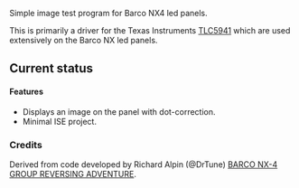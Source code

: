 Simple image test program for Barco NX4 led panels.

This is primarily a driver for the Texas Instruments [TLC5941](http://www.ti.com/lit/ds/symlink/tlc5941.pdf) which are used extensively on the Barco NX led panels.

Current status
-------------
#### Features
* Displays an image on the panel with dot-correction.
* Minimal ISE project.

### Credits
Derived from code developed by Richard Alpin (@DrTune) [BARCO NX-4 GROUP REVERSING ADVENTURE](https://hackaday.io/project/27799-barco-nx-4-group-reversing-adventure).
